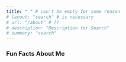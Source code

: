 ```yaml
---
title: " " # can't be empty for some reason
# layout: "search" # is necessary
# url: "/about" # ??
# description: "Description for Search"
# summary: "search"
---
```



### Fun Facts About Me
